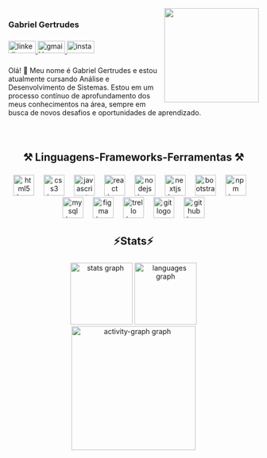 <img align="right" height="190" src="https://i.giphy.com/media/v1.Y2lkPTc5MGI3NjExNmdtZGExdjdib3Bwbm9jb2ZsNHoxemR0eTdqZjk0YTBxeWcxOWxzdyZlcD12MV9pbnRlcm5hbF9naWZfYnlfaWQmY3Q9Zw/CuuSHzuc0O166MRfjt/giphy.gif"  />

###

<h3 align="left">Gabriel Gertrudes</h3>

###

<div align="left">
  <a href="https://www.linkedin.com/in/gabriel-gertrudes-173923306/" target="_blank">
    <img src="https://raw.githubusercontent.com/maurodesouza/profile-readme-generator/master/src/assets/icons/social/linkedin/default.svg" width="55" height="25" alt="linkedin logo"  />
  </a>
  <a href="https://mail.google.com/mail/u/0/#inbox?compose=CllgCJZczwJvqSVTMFQKtpvscTWgdcsGWhVSNcdgXRZlmVkXZhkRWFHdQMjbxgRtBpNWhdjWCbV" target="_blank">
    <img src="https://raw.githubusercontent.com/maurodesouza/profile-readme-generator/master/src/assets/icons/social/gmail/default.svg" width="55" height="25" alt="gmail logo"  />
  </a>
  <a href="https://www.instagram.com/gabriel_gertrudes_/" target="_blank">
    <img src="https://raw.githubusercontent.com/maurodesouza/profile-readme-generator/master/src/assets/icons/social/instagram/default.svg" width="55" height="25" alt="instagram logo"  />
  </a>
</div>

###

<p align="left">Olá! 👋 Meu nome é Gabriel Gertrudes e estou atualmente cursando Análise e Desenvolvimento de Sistemas. Estou em um processo contínuo de aprofundamento dos meus conhecimentos na área, sempre em busca de novos desafios e oportunidades de aprendizado.</p>

###

<br clear="both">

<h2 align="center">⚒️ Linguagens-Frameworks-Ferramentas ⚒️</h2>

###

<div align="center">
  <img src="https://cdn.jsdelivr.net/gh/devicons/devicon/icons/html5/html5-plain.svg" height="42" alt="html5 logo"  />
  <img width="11" />
  <img src="https://cdn.jsdelivr.net/gh/devicons/devicon/icons/css3/css3-plain.svg" height="42" alt="css3 logo"  />
  <img width="11" />
  <img src="https://cdn.jsdelivr.net/gh/devicons/devicon/icons/javascript/javascript-plain.svg" height="42" alt="javascript logo"  />
  <img width="11" />
  <img src="https://cdn.jsdelivr.net/gh/devicons/devicon/icons/react/react-original.svg" height="42" alt="react logo"  />
  <img width="11" />
  <img src="https://cdn.jsdelivr.net/gh/devicons/devicon/icons/nodejs/nodejs-original.svg" height="42" alt="nodejs logo"  />
  <img width="11" />
  <img src="https://skillicons.dev/icons?i=nextjs" height="42" alt="nextjs logo"  />
  <img width="11" />
  <img src="https://cdn.simpleicons.org/bootstrap/7952B3" height="42" alt="bootstrap logo"  />
  <img width="11" />
  <img src="https://cdn.jsdelivr.net/gh/devicons/devicon/icons/npm/npm-original-wordmark.svg" height="42" alt="npm logo"  />
  <img width="11" />
  <img src="https://cdn.jsdelivr.net/gh/devicons/devicon/icons/mysql/mysql-original.svg" height="42" alt="mysql logo"  />
  <img width="11" />
  <img src="https://cdn.jsdelivr.net/gh/devicons/devicon/icons/figma/figma-original.svg" height="42" alt="figma logo"  />
  <img width="11" />
  <img src="https://cdn.jsdelivr.net/gh/devicons/devicon/icons/trello/trello-plain.svg" height="42" alt="trello logo"  />
  <img width="11" />
  <img src="https://cdn.jsdelivr.net/gh/devicons/devicon/icons/git/git-original.svg" height="42" alt="git logo"  />
  <img width="11" />
  <img src="https://cdn.jsdelivr.net/gh/devicons/devicon/icons/github/github-original.svg" height="42" alt="github logo"  />
</div>

###

<h2 align="center">⚡Stats⚡</h2>

###

<div align="center">
  <img src="https://github-readme-stats.vercel.app/api?username=GabrielGertrudes&hide_title=false&hide_rank=true&show_icons=true&include_all_commits=true&count_private=true&disable_animations=false&theme=github_dark&locale=en&hide_border=true&order=1&custom_title=Gabriel's%20Stats" height="125" alt="stats graph"  />
  <img src="https://github-readme-stats.vercel.app/api/top-langs?username=GabrielGertrudes&locale=en&hide_title=false&layout=compact&card_width=320&langs_count=5&theme=github_dark&hide_border=true&order=2&custom_title=Languages" height="125" alt="languages graph"  />
  <img src="https://github-readme-activity-graph.vercel.app/graph?username=GabrielGertrudes&radius=16&theme=github-dark&area=true&order=5&hide_border=true&hide_title=false&custom_title=Gabriel's%20Graph" height="250" alt="activity-graph graph"  />
</div>

###
